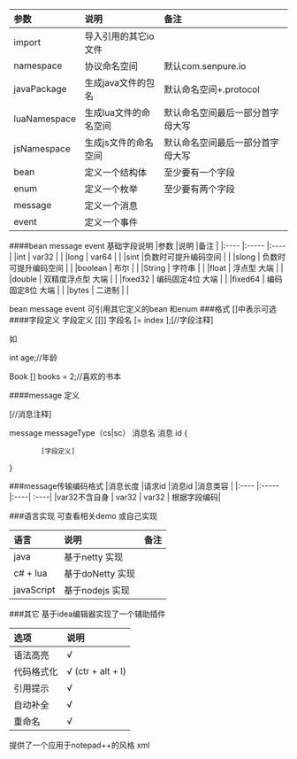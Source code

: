 |参数             |说明                                       |备注 |
|:----            |:-----                                     |:----|
|import           |导入引用的其它io文件                       |    |
|namespace        | 协议命名空间                              |默认com.senpure.io|
|javaPackage      | 生成java文件的包名                        |默认命名空间+.protocol|
|luaNamespace     | 生成lua文件的命名空间                     |默认命名空间最后一部分首字母大写|
|jsNamespace      | 生成js文件的命名空间                      |默认命名空间最后一部分首字母大写|
|bean             |定义一个结构体             |至少要有一个字段|
|enum             |定义一个枚举                               |至少要有两个字段|
|message          |定义一个消息                               | |
|event            |定义一个事件                               | |

####bean message event 基础字段说明
|参数             |说明                                       |备注 |
|:----            |:-----                                     |:----|
|int              | var32                    |    |
|long             | var64                   |    |
|sint             |负数时可提升编码空间                    |    |
|slong            |  负数时可提升编码空间                     |    |
|boolean            | 布尔                     |    |
|String           |    字符串                  |    |
|float           |   浮点型  大端                 |    |
|double           |   双精度浮点型  大端                  |    |
|fixed32          |   编码固定4位 大端                  |    |
|fixed64           |   编码固定8位 大端                    |    |
|bytes           |     二进制                 |    |

bean message event 可引用其它定义的bean 和enum
###格式
[]中表示可选 
####字段定义
字段定义 [[]] 字段名 [= index ];[//字段注释]

如 

int age;//年龄

Book [] books = 2;//喜欢的书本

####message 定义

[//消息注释]

message messageType（cs|sc） 消息名 消息 id {

            [字段定义]
}

###message传输编码格式
|消息长度            |请求id        |消息id                           |消息类容 |
|:----            |:-----                                     |:----| :----|
|var32不含自身             | var32       |   var32      | 根据字段编码|

###语言实现 
可查看相关demo 或自己实现

|语言             |说明                                       |备注 |
|:----            |:-----                                     |:----|
|java             | 基于netty 实现                            |          
|c# + lua         | 基于doNetty 实现                          |        
|javaScript       | 基于nodejs 实现                           |      

###其它
基于idea编辑器实现了一个辅助插件

|选项             |说明      |                              
|:----            |:----- |
|语法高亮         |   √      
|代码格式化       |   √  (ctr + alt + l)    
|引用提示         |   √           
|自动补全         |   √      
|重命名           |   √      

提供了一个应用于notepad++的风格 xml                  








